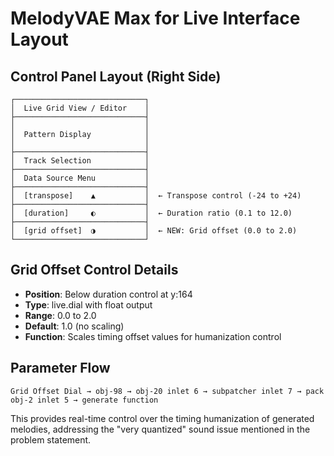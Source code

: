 # MelodyVAE Max for Live Interface Layout

## Control Panel Layout (Right Side)
```
┌─────────────────────────────┐
│  Live Grid View / Editor    │  
├─────────────────────────────┤
│                             │
│  Pattern Display            │
│                             │
├─────────────────────────────┤
│  Track Selection            │
├─────────────────────────────┤
│  Data Source Menu           │
├─────────────────────────────┤
│  [transpose]    ▲           │  ← Transpose control (-24 to +24)
├─────────────────────────────┤
│  [duration]     ◐           │  ← Duration ratio (0.1 to 12.0)
├─────────────────────────────┤
│  [grid offset]  ◑           │  ← NEW: Grid offset (0.0 to 2.0)
└─────────────────────────────┘
```

## Grid Offset Control Details
- **Position**: Below duration control at y:164
- **Type**: live.dial with float output
- **Range**: 0.0 to 2.0
- **Default**: 1.0 (no scaling)
- **Function**: Scales timing offset values for humanization control

## Parameter Flow
```
Grid Offset Dial → obj-98 → obj-20 inlet 6 → subpatcher inlet 7 → pack obj-2 inlet 5 → generate function
```

This provides real-time control over the timing humanization of generated melodies, addressing the "very quantized" sound issue mentioned in the problem statement.